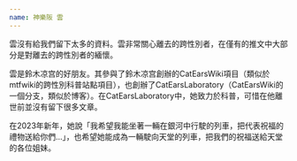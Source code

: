 ```yaml
---
name: 神樂阪 雲
---
```


雲沒有給我們留下太多的資料。雲非常關心離去的跨性別者，在僅有的推文中大部分是對離去的跨性別者的緬懷。

雲是鈴木凉宫的好朋友。其參與了鈴木凉宫創辦的CatEarsWiki項目（類似於mtfwiki的跨性別科普站點項目），也創辦了CatEarsLaboratory（CatEarsWiki的一個分支，類似於博客）。在CatEarsLaboratory中，她致力於科普，可惜在他離世前並沒有留下很多文章。

在2023年新年，她說「我希望我能坐著一輛在銀河中行駛的列車，把代表祝福的禮物送給你們…」，也希望她能成為一輛駛向天堂的列車，把我們的祝福送給天堂的各位姐妹。